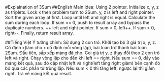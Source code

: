 #Explaination of 3Sum
##English
Main idea: Using 2 pointer.
Initialize x, y, z as triplets. Lock x then problem turn to 2Sum. y, z is left and right pointer. Sort the given array at first. Loop until left and right is equal. Calculate the sum during each loop.
If sum == 0, push to result array and bypass the duplicate numbers. ++ left and right pointer. If sum < 0, left++. If sum > 0, right--.
Finally, return result array.

##Tiếng Việt
Ý tưởng chính: Sử dụng 2 con trỏ.
Khởi tạo bộ 3 giá trị x, y, z. Cố định x(làm cho x cố định mỗi vòng lặp), bài toán trở thành bài toán 2Sum. Đầu tiên, sắp xếp mảng đã cho. Coi giá trị y, z thay đổi theo 2 con trỏ left và right. Chạy vòng lặp cho đến khi left == right.
Nếu sum == 0, đẩy vào mảng kết quả, sau đó cập nhật left và right(left tăng right giảm) bên cạnh đó bỏ qua các phần tử trùng lặp. Nếu sum < 0 thì tăng left, ngược lại thì giảm right.
Trả về mảng kết quả result.